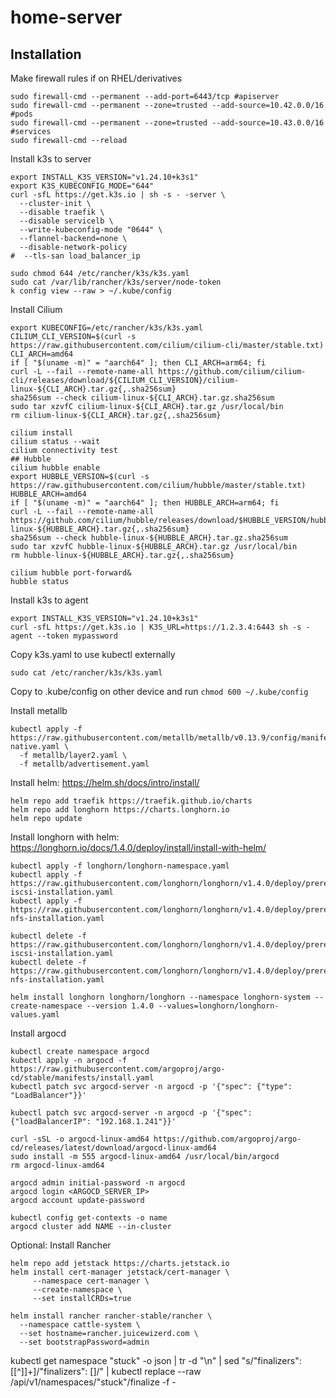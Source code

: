 # home-server

## Installation
Make firewall rules if on RHEL/derivatives
```
sudo firewall-cmd --permanent --add-port=6443/tcp #apiserver
sudo firewall-cmd --permanent --zone=trusted --add-source=10.42.0.0/16 #pods
sudo firewall-cmd --permanent --zone=trusted --add-source=10.43.0.0/16 #services
sudo firewall-cmd --reload
```
Install k3s to server
```
export INSTALL_K3S_VERSION="v1.24.10+k3s1"
export K3S_KUBECONFIG_MODE="644"
curl -sfL https://get.k3s.io | sh -s - -server \
  --cluster-init \
  --disable traefik \
  --disable servicelb \
  --write-kubeconfig-mode "0644" \
  --flannel-backend=none \
  --disable-network-policy
#  --tls-san load_balancer_ip

sudo chmod 644 /etc/rancher/k3s/k3s.yaml
sudo cat /var/lib/rancher/k3s/server/node-token
k config view --raw > ~/.kube/config
```

Install Cilium
```
export KUBECONFIG=/etc/rancher/k3s/k3s.yaml
CILIUM_CLI_VERSION=$(curl -s https://raw.githubusercontent.com/cilium/cilium-cli/master/stable.txt)
CLI_ARCH=amd64
if [ "$(uname -m)" = "aarch64" ]; then CLI_ARCH=arm64; fi
curl -L --fail --remote-name-all https://github.com/cilium/cilium-cli/releases/download/${CILIUM_CLI_VERSION}/cilium-linux-${CLI_ARCH}.tar.gz{,.sha256sum}
sha256sum --check cilium-linux-${CLI_ARCH}.tar.gz.sha256sum
sudo tar xzvfC cilium-linux-${CLI_ARCH}.tar.gz /usr/local/bin
rm cilium-linux-${CLI_ARCH}.tar.gz{,.sha256sum}

cilium install
cilium status --wait
cilium connectivity test
## Hubble
cilium hubble enable
export HUBBLE_VERSION=$(curl -s https://raw.githubusercontent.com/cilium/hubble/master/stable.txt)
HUBBLE_ARCH=amd64
if [ "$(uname -m)" = "aarch64" ]; then HUBBLE_ARCH=arm64; fi
curl -L --fail --remote-name-all https://github.com/cilium/hubble/releases/download/$HUBBLE_VERSION/hubble-linux-${HUBBLE_ARCH}.tar.gz{,.sha256sum}
sha256sum --check hubble-linux-${HUBBLE_ARCH}.tar.gz.sha256sum
sudo tar xzvfC hubble-linux-${HUBBLE_ARCH}.tar.gz /usr/local/bin
rm hubble-linux-${HUBBLE_ARCH}.tar.gz{,.sha256sum}

cilium hubble port-forward&
hubble status

```

Install k3s to agent
```
export INSTALL_K3S_VERSION="v1.24.10+k3s1"
curl -sfL https://get.k3s.io | K3S_URL=https://1.2.3.4:6443 sh -s - agent --token mypassword
```

Copy k3s.yaml to use kubectl externally
```
sudo cat /etc/rancher/k3s/k3s.yaml
```
Copy to .kube/config on other device and run
```chmod 600 ~/.kube/config```

Install metallb
```
kubectl apply -f https://raw.githubusercontent.com/metallb/metallb/v0.13.9/config/manifests/metallb-native.yaml \
  -f metallb/layer2.yaml \
  -f metallb/advertisement.yaml
```

Install helm: https://helm.sh/docs/intro/install/
```
helm repo add traefik https://traefik.github.io/charts
helm repo add longhorn https://charts.longhorn.io
helm repo update
```

Install longhorn with helm: https://longhorn.io/docs/1.4.0/deploy/install/install-with-helm/
```
kubectl apply -f longhorn/longhorn-namespace.yaml
kubectl apply -f https://raw.githubusercontent.com/longhorn/longhorn/v1.4.0/deploy/prerequisite/longhorn-iscsi-installation.yaml
kubectl apply -f https://raw.githubusercontent.com/longhorn/longhorn/v1.4.0/deploy/prerequisite/longhorn-nfs-installation.yaml

kubectl delete -f https://raw.githubusercontent.com/longhorn/longhorn/v1.4.0/deploy/prerequisite/longhorn-iscsi-installation.yaml
kubectl delete -f https://raw.githubusercontent.com/longhorn/longhorn/v1.4.0/deploy/prerequisite/longhorn-nfs-installation.yaml

helm install longhorn longhorn/longhorn --namespace longhorn-system --create-namespace --version 1.4.0 --values=longhorn/longhorn-values.yaml
```

Install argocd
```
kubectl create namespace argocd
kubectl apply -n argocd -f https://raw.githubusercontent.com/argoproj/argo-cd/stable/manifests/install.yaml
kubectl patch svc argocd-server -n argocd -p '{"spec": {"type": "LoadBalancer"}}'

kubectl patch svc argocd-server -n argocd -p '{"spec": {"loadBalancerIP": "192.168.1.241"}}'

curl -sSL -o argocd-linux-amd64 https://github.com/argoproj/argo-cd/releases/latest/download/argocd-linux-amd64
sudo install -m 555 argocd-linux-amd64 /usr/local/bin/argocd
rm argocd-linux-amd64

argocd admin initial-password -n argocd
argocd login <ARGOCD_SERVER_IP>
argocd account update-password

kubectl config get-contexts -o name
argocd cluster add NAME --in-cluster
```

Optional: Install Rancher
```
helm repo add jetstack https://charts.jetstack.io
helm install cert-manager jetstack/cert-manager \
     --namespace cert-manager \
     --create-namespace \
     --set installCRDs=true

helm install rancher rancher-stable/rancher \
  --namespace cattle-system \
  --set hostname=rancher.juicewizerd.com \
  --set bootstrapPassword=admin

```

kubectl get namespace "stuck" -o json   | tr -d "\n" | sed "s/\"finalizers\": \[[^]]\+\]/\"finalizers\": []/"   | kubectl replace --raw /api/v1/namespaces/"stuck"/finalize -f -